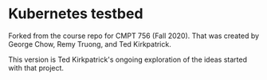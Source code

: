 # Kubernetes testbed

Forked from the course repo for CMPT 756 (Fall 2020). That was created
by George Chow, Remy Truong, and Ted Kirkpatrick.

This version is Ted Kirkpatrick's ongoing exploration of the ideas
started with that project.

